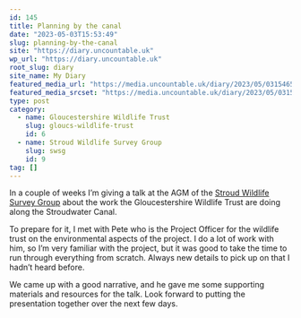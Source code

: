 ```yaml
---
id: 145
title: Planning by the canal
date: "2023-05-03T15:53:49"
slug: planning-by-the-canal
site: "https://diary.uncountable.uk"
wp_url: "https://diary.uncountable.uk"
root_slug: diary
site_name: My Diary
featured_media_url: "https://media.uncountable.uk/diary/2023/05/03154657/IMG20230503140028.webp"
featured_media_srcset: "https://media.uncountable.uk/diary/2023/05/03154657/IMG20230503140028-300x146.webp 300w, https://media.uncountable.uk/diary/2023/05/03154657/IMG20230503140028-1024x500.webp 1024w, https://media.uncountable.uk/diary/2023/05/03154657/IMG20230503140028-150x150.webp 150w, https://media.uncountable.uk/diary/2023/05/03154657/IMG20230503140028-1920x937.webp 1920w, https://media.uncountable.uk/diary/2023/05/03154657/IMG20230503140028.webp 2000w"
type: post
category:
  - name: Gloucestershire Wildlife Trust
    slug: gloucs-wildlife-trust
    id: 6
  - name: Stroud Wildlife Survey Group
    slug: swsg
    id: 9
tag: []
---
```



<p>In a couple of weeks I&#8217;m giving a talk at the AGM of the <a href="https://stroudwildlifesurvey.org.uk" data-type="URL" data-id="https://stroudwildlifesurvey.org.uk">Stroud Wildlife Survey Group</a> about the work the Gloucestershire Wildlife Trust are doing along the Stroudwater Canal.</p>



<p>To prepare for it, I met with Pete who is the Project Officer for the wildlife trust on the environmental aspects of the project.  I do a lot of work with him, so I&#8217;m very familiar with the project, but it was good to take the time to run through everything from scratch.  Always new details to pick up on that I hadn&#8217;t heard before.</p>



<p>We came up with a good narrative, and he gave me some supporting materials and resources for the talk.  Look forward to putting the presentation together over the next few days.</p>



<p> </p>
